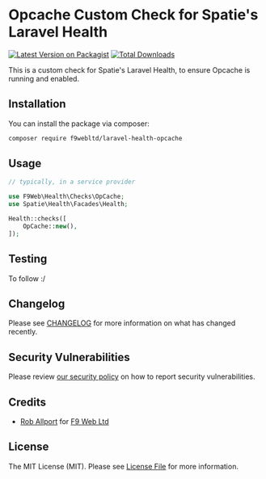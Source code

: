 # Opcache Custom Check for Spatie's Laravel Health

[![Latest Version on Packagist](https://img.shields.io/packagist/v/:vendor_slug/:package_slug.svg?style=flat-square)](https://packagist.org/packages/f9webltd/laravel-health-opcache)
[![Total Downloads](https://img.shields.io/packagist/dt/:vendor_slug/:package_slug.svg?style=flat-square)](https://packagist.org/packages/f9webltd/laravel-health-opcache)

This is a custom check for Spatie's Laravel Health, to ensure Opcache is running and enabled.

## Installation

You can install the package via composer:

```bash
composer require f9webltd/laravel-health-opcache
```

## Usage

```php
// typically, in a service provider

use F9Web\Health\Checks\OpCache;
use Spatie\Health\Facades\Health;

Health::checks([
    OpCache::new(),
]);
```

## Testing

To follow :/

## Changelog

Please see [CHANGELOG](CHANGELOG.md) for more information on what has changed recently.

## Security Vulnerabilities

Please review [our security policy](../../security/policy) on how to report security vulnerabilities.

## Credits

- [Rob Allport](https://github.com/ultrono) for [F9 Web Ltd]([https://github.com/ultrono](https://github.com/f9webltd))

## License

The MIT License (MIT). Please see [License File](LICENSE.md) for more information.
